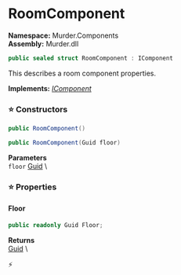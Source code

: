 # RoomComponent

**Namespace:** Murder.Components \
**Assembly:** Murder.dll

```csharp
public sealed struct RoomComponent : IComponent
```

This describes a room component properties.

**Implements:** _[IComponent](/Bang/Components/IComponent.html)_

### ⭐ Constructors
```csharp
public RoomComponent()
```

```csharp
public RoomComponent(Guid floor)
```

**Parameters** \
`floor` [Guid](https://learn.microsoft.com/en-us/dotnet/api/System.Guid?view=net-7.0) \

### ⭐ Properties
#### Floor
```csharp
public readonly Guid Floor;
```

**Returns** \
[Guid](https://learn.microsoft.com/en-us/dotnet/api/System.Guid?view=net-7.0) \


⚡